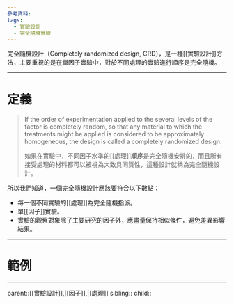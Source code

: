 ```yaml
---
參考資料:
tags:
  - 實驗設計
  - 完全隨機實驗
---
```

完全隨機設計（Completely randomized design, CRD），是一種[[實驗設計]]方法，主要重視的是在單因子實驗中，對於不同處理的實驗進行順序是完全隨機。
- - -
# 定義
> If the order of experimentation applied to the several levels of the factor is completely random, so that any material to which the treatments might be applied is considered to be approximately homogeneous, the design is called a completely randomized design.
> 
> 如果在實驗中，不同因子水準的[[處理]]**順序**是完全隨機安排的，而且所有接受處理的材料都可以被視為大致具同質性，這種設計就稱為完全隨機設計。

所以我們知道，一個完全隨機設計應該要符合以下數點：
- 每一個不同實驗的[[處理]]為完全隨機指派。
- 單[[因子]]實驗。
- 實驗的觀察對象除了主要研究的因子外，應盡量保持相似條件，避免差異影響結果。
- - -
# 範例

- - -
parent::[[實驗設計]],[[因子]],[[處理]]
sibling::
child::